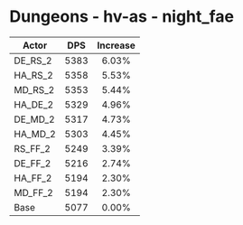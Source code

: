 # Dungeons - hv-as - night_fae
| Actor | DPS | Increase |
|---|:---:|:---:|
|DE_RS_2|5383|6.03%|
|HA_RS_2|5358|5.53%|
|MD_RS_2|5353|5.44%|
|HA_DE_2|5329|4.96%|
|DE_MD_2|5317|4.73%|
|HA_MD_2|5303|4.45%|
|RS_FF_2|5249|3.39%|
|DE_FF_2|5216|2.74%|
|HA_FF_2|5194|2.30%|
|MD_FF_2|5194|2.30%|
|Base|5077|0.00%|
